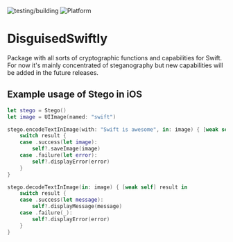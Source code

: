 ![testing/building](https://img.shields.io/github/workflow/status/lswarss/DisguisedSwiftly/Testing/main) ![Platform](https://img.shields.io/badge/Platforms-iOS-4E4E4E.svg?colorA=28a745) 

# DisguisedSwiftly

Package with all sorts of cryptographic functions and capabilities for Swift.
For now it's mainly concentrated of steganography but new capabilities will be added in the future releases. 

## Example usage of Stego in iOS

```swift
let stego = Stego()
let image = UIImage(named: "swift")

stego.encodeTextInImage(with: "Swift is awesome", in: image) { [weak self] result in
    switch result {
    case .success(let image):
        self?.saveImage(image)
    case .failure(let error):
        self?.displayError(error)
    }
}

stego.decodeTextInImage(in: image) { [weak self] result in
    switch result {
    case .success(let message):
        self?.displayMessage(message)
    case .failure(_):
        self?.displayError(error)
    }
}
```
